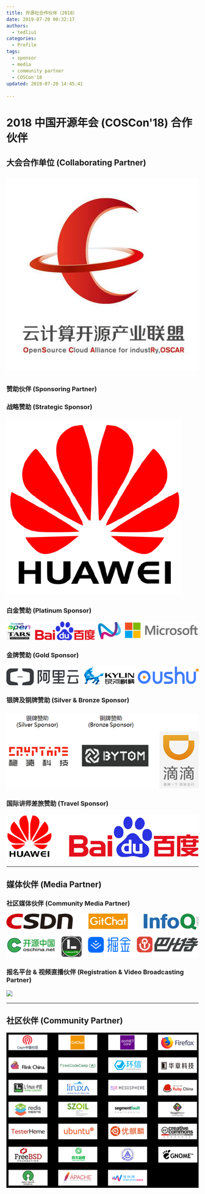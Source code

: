 ```yaml
---
title: 开源社合作伙伴（2018）
date: 2019-07-20 00:32:17
authors:
  - tedliu1
categories:
  - Profile
tags:
  - sponsor
  - media
  - community partner
  - COSCon'18
updated: 2019-07-20 14:45:41

---
```


# 2018 中国开源年会 (COSCon'18) 合作伙伴

  

## 大会合作单位 (Collaborating Partner)

  

## ![](https://raw.githubusercontent.com/kaiyuanshe/Wiki/master/_posts/Profile/partner/w6ifwvnn5y.png)  

##   

### 赞助伙伴 (Sponsoring Partner)

  

  

### 战略赞助 (Strategic Sponsor)

  

### ![](https://raw.githubusercontent.com/kaiyuanshe/Wiki/master/_posts/Profile/partner/2fj9z7vn7h8.png)  

   

### 白金赞助 (Platinum Sponsor)

  

![](https://raw.githubusercontent.com/kaiyuanshe/Wiki/master/_posts/Profile/partner/3pka9hwongs.png)  

  

### 金牌赞助 (Gold Sponsor)

  

![](https://raw.githubusercontent.com/kaiyuanshe/Wiki/master/_posts/Profile/partner/tyf6va2k34.png)  

   

### 银牌及铜牌赞助 (Silver & Bronze Sponsor)

  

### ![](https://raw.githubusercontent.com/kaiyuanshe/Wiki/master/_posts/Profile/partner/7qido2dtci.png)  

   

### 国际讲师差旅赞助 (Travel Sponsor)

  

![](https://raw.githubusercontent.com/kaiyuanshe/Wiki/master/_posts/Profile/partner/1ffh6exsue9.png)  



---


## 媒体伙伴 (Media Partner)

   

### 社区媒体伙伴 (Community Media Partner)

  

![](https://raw.githubusercontent.com/kaiyuanshe/Wiki/master/_posts/Profile/partner/2uhfx566bea.png)  

  

![](https://raw.githubusercontent.com/kaiyuanshe/Wiki/master/_posts/Profile/partner/9uaya7ypel.png)  

  

### 报名平台 & 视频直播伙伴 (Registration & Video Broadcasting Partner)

  

![](https://uploader.shimo.im/f/gQz3VNfJhHEZFfBx.png!thumbnail)

  

---

   

## 社区伙伴 (Community Partner)

  

![](https://raw.githubusercontent.com/kaiyuanshe/Wiki/master/_posts/Profile/partner/u0h4rbc1yw.png)
